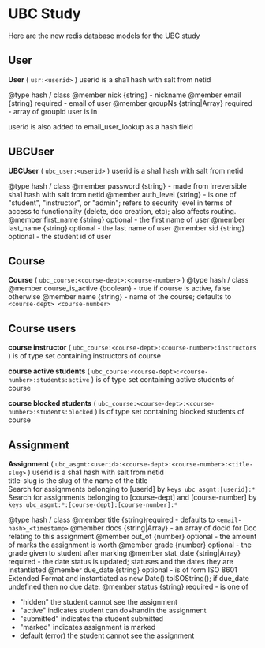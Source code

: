 # UBC Study

Here are the new redis database models for the UBC study

## User

**User** ( `usr:<userid>` )
userid is a sha1 hash with salt from netid

@type    hash / class
@member nick     {string} - nickname
@member email    {string} required - email of user
@member groupNs  {string|Array<string>} required - array of groupid user is in

userid is also added to email_user_lookup as a hash field

## UBCUser

**UBCUser** ( `ubc_user:<userid>` )
userid is a sha1 hash with salt from netid  

@type hash / class
@member password   {string} - made from irreversible sha1 hash with salt from netid
@member auth_level {string} - is one of "student", "instructor", or "admin"; refers to security level in terms of access to functionality (delete, doc creation, etc); also affects routing.
@member first_name {string} optional - the first name of user
@member last_name  {string} optional - the last name of user
@member sid        {string} optional - the student id of user

## Course

**Course** ( `ubc_course:<course-dept>:<course-number>` )
@type hash / class
@member course_is_active {boolean} - true if course is active, false otherwise
@member name  {string} - name of the course; defaults to `<course-dept> <course-number>`

## Course users

**course instructor** ( `ubc_course:<course-dept>:<course-number>:instructors` ) is of type set containing instructors of course

**course active students** ( `ubc_course:<course-dept>:<course-number>:students:active` ) is of type set containing active students of course

**course blocked students** ( `ubc_course:<course-dept>:<course-number>:students:blocked` ) is of type set containing blocked students of course

## Assignment

**Assignment** ( `ubc_asgmt:<userid>:<course-dept>:<course-number>:<title-slug>` )
userid      is a sha1 hash with salt from netid  
title-slug  is the slug of the name of the title  
Search for assignments belonging to [userid] by `keys ubc_asgmt:[userid]:*`  
Search for assignments belonging to [course-dept] and [course-number] by `keys ubc_asgmt:*:[course-dept]:[course-number]:*`  

@type    hash / class 
@member title     {string}required - defaults to `<email-hash>_<timestamp>` 
@member docs      {string|Array<string>} - an array of docid for Doc relating to this assignment 
@member out_of    {number} optional - the amount of marks the assignment is worth 
@member grade     {number} optional - the grade given to student after marking 
@member stat_date {string|Array<string>} required - the date status is updated; statuses and the dates they are instantiated 
@member due_date  {string} optional - is of form ISO 8601 Extended Format and instantiated as new Date().toISOString(); if due_date undefined then no due date. 
@member status   {string} required - is one of 
 -   "hidden"    the student cannot see the assignment 
 -   "active"    indicates student can do+handin the assignment 
 -   "submitted" indicates the student submitted 
 -   "marked"    indicates assignment is marked 
 -   default     (error) the student cannot see the assignment 